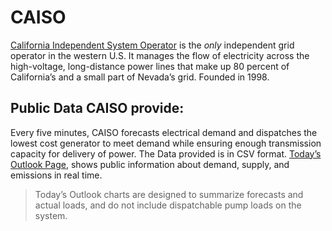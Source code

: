 # CAISO

[California Independent System Operator](http://www.caiso.com/Pages/default.aspx)
is the *only* independent grid operator in the western U.S. It manages the flow
of electricity across the high-voltage, long-distance power lines that make up
80 percent of California’s and a small part of Nevada’s grid. Founded in 1998.

## Public Data CAISO provide:

Every five minutes, CAISO forecasts electrical demand and dispatches the
lowest cost generator to meet demand while ensuring enough transmission
capacity for delivery of power. The Data provided is in CSV format.
[Today’s Outlook Page](http://www.caiso.com/TodaysOutlook/Pages/default.aspx),
shows public information about demand, supply, and emissions in real time.

> Today’s Outlook charts are designed to summarize forecasts and actual loads,
and do not include dispatchable pump loads on the system.

